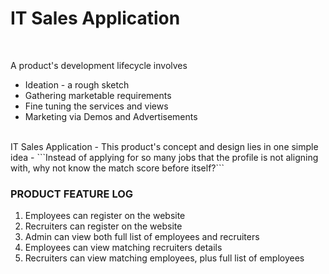 <html>
  <head>
    <h1>
      IT Sales Application
    </h1>
    <br/>
  </head>
  <body>
    
  <div align=left>
     <p>
    A product's development lifecycle involves <br/>
       <ul>
         <li>
           Ideation - a rough sketch
         </li>
         <li>
           Gathering marketable requirements
         </li>
         <li>
           Fine tuning the services and views
         </li>
         <li>
           Marketing via Demos and Advertisements
         </li>
       </ul> <br/>
       IT Sales Application - This product's concept and design lies in one simple idea - ```Instead of applying for so many jobs that the profile is not aligning with, why not know the match score before itself?```
  </p>
    
  <span>
    <h3> PRODUCT FEATURE LOG </h3>
    <ol>
      <li>
        Employees can register on the website
      </li>
      <li>
        Recruiters can register on the website
      </li>
      <li>
        Admin can view both full list of employees and recruiters
      </li>
      <li>
        Employees can view matching recruiters details
      </li>
      <li>
        Recruiters can view matching employees, plus full list of employees
      </li>
    </ol>
  </span>
  </div>
  </body>
</html>
